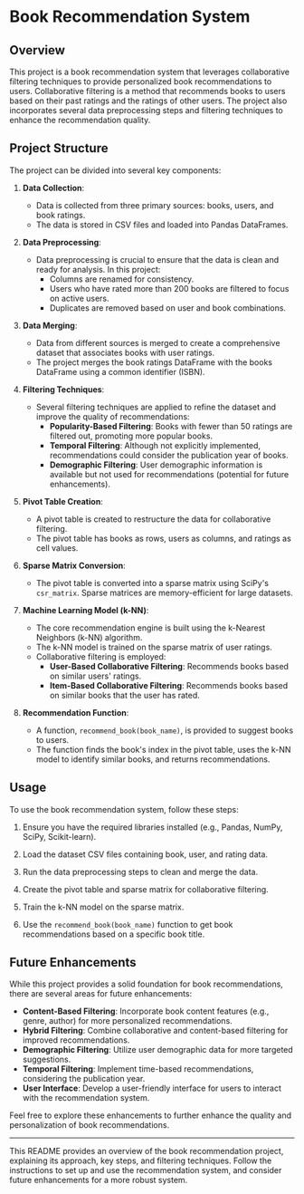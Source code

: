 # Book Recommendation System

## Overview

This project is a book recommendation system that leverages collaborative filtering techniques to provide personalized book recommendations to users. Collaborative filtering is a method that recommends books to users based on their past ratings and the ratings of other users. The project also incorporates several data preprocessing steps and filtering techniques to enhance the recommendation quality.

## Project Structure

The project can be divided into several key components:

1. **Data Collection**:
   - Data is collected from three primary sources: books, users, and book ratings.
   - The data is stored in CSV files and loaded into Pandas DataFrames.

2. **Data Preprocessing**:
   - Data preprocessing is crucial to ensure that the data is clean and ready for analysis. In this project:
     - Columns are renamed for consistency.
     - Users who have rated more than 200 books are filtered to focus on active users.
     - Duplicates are removed based on user and book combinations.

3. **Data Merging**:
   - Data from different sources is merged to create a comprehensive dataset that associates books with user ratings.
   - The project merges the book ratings DataFrame with the books DataFrame using a common identifier (ISBN).

4. **Filtering Techniques**:
   - Several filtering techniques are applied to refine the dataset and improve the quality of recommendations:
     - **Popularity-Based Filtering**: Books with fewer than 50 ratings are filtered out, promoting more popular books.
     - **Temporal Filtering**: Although not explicitly implemented, recommendations could consider the publication year of books.
     - **Demographic Filtering**: User demographic information is available but not used for recommendations (potential for future enhancements).

5. **Pivot Table Creation**:
   - A pivot table is created to restructure the data for collaborative filtering.
   - The pivot table has books as rows, users as columns, and ratings as cell values.

6. **Sparse Matrix Conversion**:
   - The pivot table is converted into a sparse matrix using SciPy's `csr_matrix`. Sparse matrices are memory-efficient for large datasets.

7. **Machine Learning Model (k-NN)**:
   - The core recommendation engine is built using the k-Nearest Neighbors (k-NN) algorithm.
   - The k-NN model is trained on the sparse matrix of user ratings.
   - Collaborative filtering is employed:
     - **User-Based Collaborative Filtering**: Recommends books based on similar users' ratings.
     - **Item-Based Collaborative Filtering**: Recommends books based on similar books that the user has rated.

8. **Recommendation Function**:
   - A function, `recommend_book(book_name)`, is provided to suggest books to users.
   - The function finds the book's index in the pivot table, uses the k-NN model to identify similar books, and returns recommendations.

## Usage

To use the book recommendation system, follow these steps:

1. Ensure you have the required libraries installed (e.g., Pandas, NumPy, SciPy, Scikit-learn).

2. Load the dataset CSV files containing book, user, and rating data.

3. Run the data preprocessing steps to clean and merge the data.

4. Create the pivot table and sparse matrix for collaborative filtering.

5. Train the k-NN model on the sparse matrix.

6. Use the `recommend_book(book_name)` function to get book recommendations based on a specific book title.

## Future Enhancements

While this project provides a solid foundation for book recommendations, there are several areas for future enhancements:

- **Content-Based Filtering**: Incorporate book content features (e.g., genre, author) for more personalized recommendations.
- **Hybrid Filtering**: Combine collaborative and content-based filtering for improved recommendations.
- **Demographic Filtering**: Utilize user demographic data for more targeted suggestions.
- **Temporal Filtering**: Implement time-based recommendations, considering the publication year.
- **User Interface**: Develop a user-friendly interface for users to interact with the recommendation system.

Feel free to explore these enhancements to further enhance the quality and personalization of book recommendations.

---

This README provides an overview of the book recommendation project, explaining its approach, key steps, and filtering techniques. Follow the instructions to set up and use the recommendation system, and consider future enhancements for a more robust system.